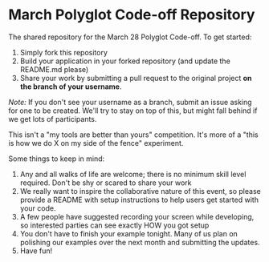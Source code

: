 March Polyglot Code-off Repository
==============

The shared repository for the March 28 Polyglot Code-off. To get started:

1. Simply fork this repository
2. Build your application in your forked repository (and update the README.md please)
3. Share your work by submitting a pull request to the original project **on the branch of your username**.

*Note:* If you don't see your username as a branch, submit an issue asking for one to be created. We'll try to stay on top of this, but might fall behind if we get lots of participants. 

This isn't a "my tools are better than yours" competition. It's more of a "this is how we do X on my side of the fence" experiment.

Some things to keep in mind:

1. Any and all walks of life are welcome; there is no minimum skill level required. Don't be shy or scared to share your work
2. We really want to inspire the collaborative nature of this event, so please provide a README with setup instructions to help users get started with your code. 
3. A few people have suggested recording your screen while developing, so interested parties can see exactly HOW you got setup
4. You don't have to finish your example tonight. Many of us plan on polishing our examples over the next month and submitting the updates.
5. Have fun!
